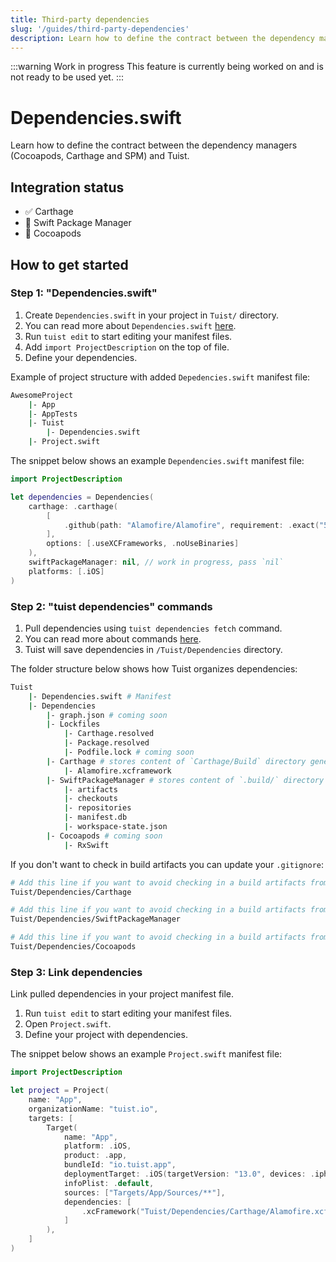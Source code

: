 ```yaml
---
title: Third-party dependencies
slug: '/guides/third-party-dependencies'
description: Learn how to define the contract between the dependency managers and Tuist.
---
```


:::warning Work in progress
This feature is currently being worked on and is not ready to be used yet.
:::

# Dependencies.swift

Learn how to define the contract between the dependency managers (Cocoapods, Carthage and SPM) and Tuist.

## Integration status

- ✅ Carthage
- 🚧 Swift Package Manager
- 🔴 Cocoapods

## How to get started

### Step 1: "Dependencies.swift"

1. Create `Dependencies.swift` in your project in `Tuist/` directory.
2. You can read more about `Dependencies.swift` [here](/manifests/dependencies/).
3. Run `tuist edit` to start editing your manifest files.
4. Add `import ProjectDescription` on the top of file.
5. Define your dependencies.

Example of project structure with added `Depedencies.swift` manifest file:

```bash
AwesomeProject
	|- App
	|- AppTests
	|- Tuist
		|- Dependencies.swift
	|- Project.swift
```

The snippet below shows an example `Dependencies.swift` manifest file:

```swift
import ProjectDescription

let dependencies = Dependencies(
    carthage: .carthage(
        [
            .github(path: "Alamofire/Alamofire", requirement: .exact("5.0.4"))
        ],
        options: [.useXCFrameworks, .noUseBinaries]
    ),
    swiftPackageManager: nil, // work in progress, pass `nil`
    platforms: [.iOS]
)
```

### Step 2: "tuist dependencies" commands

1. Pull dependencies using `tuist dependencies fetch` command.
2. You can read more about commands [here](/commands/dependencies/).
3. Tuist will save dependencies in `/Tuist/Dependencies` directory.

The folder structure below shows how Tuist organizes dependencies:

```bash
Tuist
    |- Dependencies.swift # Manifest
    |- Dependencies
        |- graph.json # coming soon
        |- Lockfiles
            |- Carthage.resolved
            |- Package.resolved
            |- Podfile.lock # coming soon
        |- Carthage # stores content of `Carthage/Build` directory generated by `carthage`
            |- Alamofire.xcframework
        |- SwiftPackageManager # stores content of `.build/` directory generated by `swift package manager`
            |- artifacts
            |- checkouts
            |- repositories
            |- manifest.db
            |- workspace-state.json
        |- Cocoapods # coming soon
            |- RxSwift
```

If you don't want to check in build artifacts you can update your `.gitignore`:

```bash
# Add this line if you want to avoid checking in a build artifacts from Carthage dependencies.
Tuist/Dependencies/Carthage

# Add this line if you want to avoid checking in a build artifacts from Swift Package Manager dependencies.
Tuist/Dependencies/SwiftPackageManager

# Add this line if you want to avoid checking in a build artifacts from CocoaPods dependencies.
Tuist/Dependencies/Cocoapods
```

### Step 3: Link dependencies

Link pulled dependencies in your project manifest file.

1. Run `tuist edit` to start editing your manifest files.
2. Open `Project.swift`.
3. Define your project with dependencies.

The snippet below shows an example `Project.swift` manifest file:

```swift
import ProjectDescription

let project = Project(
    name: "App",
    organizationName: "tuist.io",
    targets: [
        Target(
            name: "App",
            platform: .iOS,
            product: .app,
            bundleId: "io.tuist.app",
            deploymentTarget: .iOS(targetVersion: "13.0", devices: .iphone),
            infoPlist: .default,
            sources: ["Targets/App/Sources/**"],
            dependencies: [
                .xcFramework("Tuist/Dependencies/Carthage/Alamofire.xcframework"),
            ]
        ),
    ]
)
```
